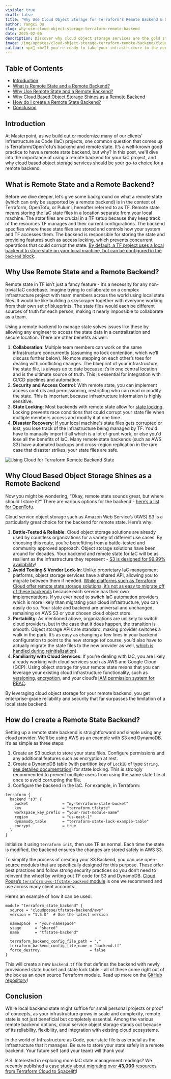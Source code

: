 ```yaml
---
visible: true
draft: false
title: "Why Use Cloud Object Storage for Terraform's Remote Backend & State"
author: Yangci Ou
slug: why-use-cloud-object-storage-terraform-remote-backend
date: 2025-02-06
description: Discover why cloud object storage services are the gold standard for Terraform or OpenTofu’s remote state and backend, including the benefits and an example using AWS S3 & DynamoDB.
image: /img/updates/cloud-object-storage-terraform-remote-backend/cloud-object-storage-for-terraform-remote-backend.webp
callout: <p>👋 <b>If you're ready to take your infrastructure to the next level, we're here to help. We love to work together with engineering teams to help them build well-documented, scalable, automated IaC that make their jobs easier. <a href='/contact'>Get in touch!</a></p>
---
```


<h2>Table of Contents</h2>

- [Introduction](#introduction)
- [What is Remote State and a Remote Backend?](#what-is-remote-state-and-a-remote-backend)
- [Why Use Remote State and a Remote Backend?](#why-use-remote-state-and-a-remote-backend)
- [Why Cloud Based Object Storage Shines as a Remote Backend](#why-cloud-based-object-storage-shines-as-a-remote-backend)
- [How do I create a Remote State Backend?](#how-do-i-create-a-remote-state-backend)
- [Conclusion](#conclusion)

## Introduction

At Masterpoint, as we build out or modernize many of our clients’ Infrastructure as Code (IaC) projects, one common question that comes up is Terraform/OpenTofu’s backend and remote state. It’s a well-known good practice to have a remote state backend, but why? In this post, we'll dive into the importance of using a remote backend for your IaC project, and why cloud based object storage services should be your go-to choice for a remote backend.

## What is Remote State and a Remote Backend?

Before we dive deeper, let’s give some background on what a remote state (which can only be supported by a remote backend) is in the context of Terraform, OpenTofu, or Pulumi, hereafter referred to as TF. Remote state means storing the IaC state files in a location separate from your local machine. The state files are crucial in a TF setup because they keep track of the resources TF manages and their current configurations. The backend specifies where these state files are stored and controls how your system and TF accesses them. The backend is responsible for storing the state and providing features such as access locking, which prevents concurrent operations that could corrupt the state. [By default, a TF project uses a local backend to store state on your local machine, but can be configured in the `backend` block](https://opentofu.org/docs/language/settings/backends/configuration).

## Why Use Remote State and a Remote Backend?

Remote state in TF isn’t just a fancy feature - it’s a necessity for any non-trivial IaC codebase. Imagine trying to collaborate on a complex infrastructure project with team members across the world using local state files. It would be like building a skyscraper together with everyone working from their own set of blueprints. The state files would each be different sources of truth for each person, making it nearly impossible to collaborate as a team.

Using a remote backend to manage state solves issues like these by allowing any engineer to access the state data in a centralization and secure location. There are other benefits as well:

1. **Collaboration**: Multiple team members can work on the same infrastructure concurrently (assuming no lock contention, which we’ll discuss further below). No more stepping on each other’s toes for dealing with conflicting changes. The blueprint of your infrastructure, the state file, is always up to date because it’s in one central location and is the ultimate source of truth. This is essential for integration with CI/CD pipelines and automation.
2. **Security and Access Control**: With remote state, you can implement access controls and permissioning, restricting who can read or modify the state. This is important because infrastructure information is highly sensitive.
3. **State Locking**: Most backends with remote state allow for [state locking](https://opentofu.org/docs/language/state/locking/). Locking prevents race conditions that could corrupt your state file when multiple members access and modify it at one time.
4. **Disaster Recovery**: If your local machine's state files gets corrupted or lost, you lose track of the infrastructure being managed by TF. You'd have to manually import it all which is a lot of grunt work, or else you'd lose all the benefits of IaC. Many remote state backends (such as AWS S3) have automated backups and cross-region replication in the rare case that disaster strikes, your state files are safe.

![Using Cloud for Terraform Remote Backend State](/img/updates/cloud-object-storage-terraform-remote-backend/aws-s3-terraform-remote-backend.png)

## Why Cloud Based Object Storage Shines as a Remote Backend

Now you might be wondering, "Okay, remote state sounds great, but where should I store it?" There are various options for the backend - [here’s a list for OpenTofu](https://opentofu.org/docs/language/settings/backends/configuration/).

Cloud service object storage such as Amazon Web Service’s (AWS) S3 is a particularly great choice for the backend for remote state. Here’s why:

1. **Battle-Tested & Reliable**: Cloud object storage solutions are already used by countless organizations for a variety of different use cases. By choosing this route, you’re benefitting from a battle-tested and community approved approach. Object storage solutions have been around for decades. Your backend and remote state for IaC will be as resilient as the infrastructure they represent - [S3 is designed for 99.99% availability](https://docs.aws.amazon.com/AmazonS3/latest/userguide/DataDurability.html)!
2. **Avoid Tooling & Vendor Lock-In**: Unlike proprietary IaC management platforms, object storage services have a shared API, allowing you to migrate between them if needed. [While platforms such as Terraform Cloud offer remote state storage solutions, it’s not as easy to migrate off of these backends](https://masterpoint.io/updates/how-to-migrate-off-tfc/) because each service has their own implementations. If you ever need to switch IaC automation providers, which is more likely than migrating your cloud infrastructure, you can easily do so. Your state and backend are universal and unchanged, remaining on AWS S3 or your chosen cloud object store.
3. **Portability**: As mentioned above, organizations are unlikely to switch cloud providers, but in the case that it does happen, the transition is smooth. Object storage APIs are standard, making provider switches a walk in the park. It’s as easy as changing a few lines in your backend configuration to point to the new storage (of course, you’d also have to actually migrate the state files to the new provider as well, [which is handled during reinitialization](https://developer.hashicorp.com/terraform/language/backend#change-configuration)).
4. **Familiarity with Cloud Services**: If you’re dealing with IaC, you are likely already working with cloud services such as AWS and Google Cloud (GCP). Using object storage for your remote state means that you can leverage your existing cloud infrastructure functionality, such as [versioning](https://docs.aws.amazon.com/AmazonS3/latest/userguide/Versioning.html), [encryption](https://docs.aws.amazon.com/AmazonS3/latest/userguide/UsingEncryption.html), and your cloud’s [IAM permission system for RBAC](https://docs.aws.amazon.com/prescriptive-guidance/latest/saas-multitenant-api-access-authorization/access-control-types.html#rbac).

By leveraging cloud object storage for your remote backend, you get enterprise-grade reliability and security that far surpasses the limitation of a local state backend.

## How do I create a Remote State Backend?

Setting up a remote state backend is straightforward and simple using any cloud provider. We’ll be using AWS as an example with S3 and DynamoDB. It’s as simple as three steps:

1. Create an S3 bucket to store your state files. Configure permissions and any additional features such as encryption at rest.
2. Create a DynamoDB table (with partition key of `LockID` of type `String`, [see detailed documentation](https://developer.hashicorp.com/terraform/language/backend/s3#dynamodb_table)) for state locking. This is strongly recommended to prevent multiple users from using the same state file at once to avoid corrupting the file.
3. Configure the backend in the IaC. For example, in Terraform:

```hcl
terraform {
  backend "s3" {
    bucket               = "my-terraform-state-bucket"
    key                  = "terraform.tfstate"
    workspace_key_prefix = “your-root-module-name”
    region               = "us-east-1"
    dynamodb_table       = "terraform-state-lock-example-table"
    encrypt              = true
  }
}
```

Initialize it using `terraform init`, then use TF as normal. Each time the state is modified, the backend ensures the changes are stored safely in AWS S3.

To simplify the process of creating your S3 Backend, you can use open-source modules that are specifically designed for this purpose. These offer best practices and follow strong security practices so you don’t need to reinvent the wheel by writing out TF code for S3 and DynamoDB. [Cloud Posse’s `terraform-aws-tfstate-backend` module](https://github.com/cloudposse/terraform-aws-tfstate-backend) is one we recommend and use across many client accounts.

Here’s an example of how it can be used:

```hcl
module "terraform_state_backend" {
  source = "cloudposse/tfstate-backend/aws"
  version = "1.5.0"  # Use the latest version

  namespace  = "your-namespace"
  stage      = "shared"
  name       = "tfstate-backend"

  terraform_backend_config_file_path = "."
  terraform_backend_config_file_name = "backend.tf"
  force_destroy                      = false
}
```

This will create a new `backend.tf` file that defines the backend with newly provisioned state bucket and state lock table - all of these come right out of the box as an open source Terraform module. Read up more on the [GitHub repository](https://github.com/cloudposse/terraform-aws-tfstate-backend)!

## Conclusion

While local backend state might suffice for small personal projects or proof of concepts, as your infrastructure grows in scale and complexity, remote state is not just beneficial but completely essential. Among the various remote backend options, cloud service object storage stands out because of its reliability, flexibility, and integration with existing cloud ecosystems.

In the world of Infrastructure as Code, your state file is as crucial as the infrastructure that it manages. Be sure to store your state safely in a remote backend. Your future self (and your team) will thank you!

P.S. Interested in exploring more IaC state management readings? We recently published a [case study about migrating over **43,000** resources from Terraform Cloud to Spacelift](https://masterpoint.io/power-digital-case-study/)!
